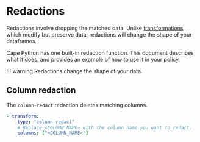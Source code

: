 # Redactions

Redactions involve dropping the matched data. Unlike [transformations](/libraries/cape-python/transformations/), which modify but preserve data, redactions will change the shape of your dataframes.

Cape Python has one built-in redaction function. This document describes what it does, and provides an example of how to use it in your policy.

!!! warning
    Redactions change the shape of your data.

## Column redaction

The `column-redact` redaction deletes matching columns.

```yaml
- transform:
    type: "column-redact"
    # Replace <COLUMN_NAME> with the column name you want to redact.
    columns: ["<COLUMN_NAME>"]
```

